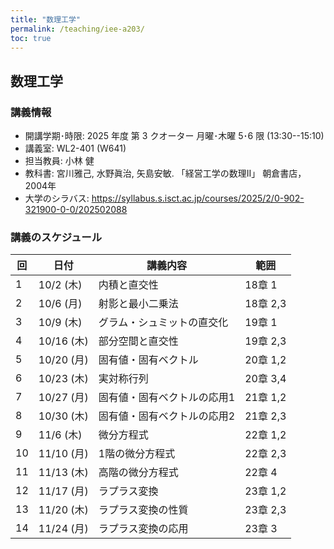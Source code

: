```yaml
---
title: "数理工学"
permalink: /teaching/iee-a203/
toc: true
---
```


## 数理工学

### 講義情報

- 開講学期･時限: 2025 年度 第 3 クオーター 月曜･木曜 5･6 限 (13:30--15:10)
- 講義室: WL2-401 (W641)
- 担当教員: 小林 健
- 教科書: 宮川雅己, 水野眞治, 矢島安敏. 「経営工学の数理II」 朝倉書店， 2004年
- 大学のシラバス: https://syllabus.s.isct.ac.jp/courses/2025/2/0-902-321900-0-0/202502088


### 講義のスケジュール

| 回  | 日付       | 講義内容                   | 範囲      |
|-----|------------|----------------------------|-----------|
| 1   | 10/2 (木)  | 内積と直交性               | 18章 1    |
| 2   | 10/6 (月)  | 射影と最小二乗法           | 18章 2,3  |
| 3   | 10/9 (木)  | グラム・シュミットの直交化 | 19章 1    |
| 4   | 10/16 (木) | 部分空間と直交性           | 19章 2,3  |
| 5   | 10/20 (月) | 固有値・固有ベクトル       | 20章 1,2  |
| 6   | 10/23 (木) | 実対称行列                 | 20章 3,4  |
| 7   | 10/27 (月) | 固有値・固有ベクトルの応用1| 21章 1,2  |
| 8   | 10/30 (木) | 固有値・固有ベクトルの応用2| 21章 2,3  |
| 9   | 11/6 (木)  | 微分方程式                 | 22章 1,2  |
| 10  | 11/10 (月) | 1階の微分方程式            | 22章 2,3  |
| 11  | 11/13 (木) | 高階の微分方程式           | 22章 4    |
| 12  | 11/17 (月) | ラプラス変換               | 23章 1,2  |
| 13  | 11/20 (木) | ラプラス変換の性質         | 23章 2,3  |
| 14  | 11/24 (月) | ラプラス変換の応用         | 23章 3    |